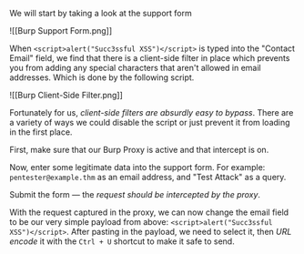 
We will start by taking a look at the support form

![[Burp Support Form.png]]

When `<script>alert("Succ3ssful XSS")</script>` is typed into the "Contact Email" field, we find that there is a client-side filter in place which prevents you from adding any special characters that aren't allowed in email addresses. Which is done by the following script.

![[Burp Client-Side Filter.png]]

Fortunately for us, *client-side filters are absurdly easy to bypass*. There are a variety of ways we could disable the script or just prevent it from loading in the first place.

First, make sure that our Burp Proxy is active and that intercept is on.

Now, enter some legitimate data into the support form. For example: `pentester@example.thm` as an email address, and "Test Attack" as a query.

Submit the form — the *request should be intercepted by the proxy*.

With the request captured in the proxy, we can now change the email field to be our very simple payload from above: `<script>alert("Succ3ssful XSS")</script>`. After pasting in the payload, we need to select it, then *URL encode* it with the `Ctrl + U` shortcut to make it safe to send.

